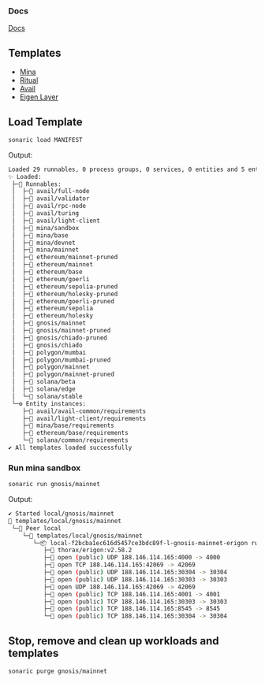### Docs
[Docs](https://github.com/sonaric-network/kits/tree/main/docs)

## Templates

- [Mina](https://github.com/sonaric-network/kits/tree/main/mina)
- [Ritual](https://github.com/sonaric-network/kits/tree/main/ritual)
- [Avail](https://github.com/sonaric-network/kits/tree/main/avail)
- [Eigen Layer](https://github.com/sonaric-network/kits/tree/main/eigen-layer)


## Load Template

```bash
sonaric load MANIFEST
```
Output:
```bash
Loaded 29 runnables, 0 process groups, 0 services, 0 entities and 5 entity instances from 6 files
✨ Loaded:
 ├─🔩 Runnables:
 │  ├─🧩 avail/full-node
 │  ├─🧩 avail/validator
 │  ├─🧩 avail/rpc-node
 │  ├─🧩 avail/turing
 │  ├─🧩 avail/light-client
 │  ├─🧩 mina/sandbox
 │  ├─🧩 mina/base
 │  ├─🧩 mina/devnet
 │  ├─🧩 mina/mainnet
 │  ├─🧩 ethereum/mainnet-pruned
 │  ├─🧩 ethereum/mainnet
 │  ├─🧩 ethereum/base
 │  ├─🧩 ethereum/goerli
 │  ├─🧩 ethereum/sepolia-pruned
 │  ├─🧩 ethereum/holesky-pruned
 │  ├─🧩 ethereum/goerli-pruned
 │  ├─🧩 ethereum/sepolia
 │  ├─🧩 ethereum/holesky
 │  ├─🧩 gnosis/mainnet
 │  ├─🧩 gnosis/mainnet-pruned
 │  ├─🧩 gnosis/chiado-pruned
 │  ├─🧩 gnosis/chiado
 │  ├─🧩 polygon/mumbai
 │  ├─🧩 polygon/mumbai-pruned
 │  ├─🧩 polygon/mainnet
 │  ├─🧩 polygon/mainnet-pruned
 │  ├─🧩 solana/beta
 │  ├─🧩 solana/edge
 │  └─🧩 solana/stable
 └─⚙️ Entity instances:
    ├─🧩 avail/avail-common/requirements
    ├─🧩 avail/light-client/requirements
    ├─🧩 mina/base/requirements
    ├─🧩 ethereum/base/requirements
    └─🧩 solana/common/requirements
✔ All templates loaded successfully
```

### Run mina sandbox

```bash
sonaric run gnosis/mainnet
```
Output:
```bash
✔ Started local/gnosis/mainnet
🔩 templates/local/gnosis/mainnet
 └─🧊 Peer local
    └─🔩 templates/local/gnosis/mainnet
       └─📦 local-f2bcba1ec616d5457ce3bdc89f-l-gnosis-mainnet-erigon running
          ├─🧩 thorax/erigon:v2.58.2
          ├─🔌 open (public) UDP 188.146.114.165:4000 -> 4000
          ├─🔌 open TCP 188.146.114.165:42069 -> 42069
          ├─🔌 open (public) UDP 188.146.114.165:30304 -> 30304
          ├─🔌 open (public) UDP 188.146.114.165:30303 -> 30303
          ├─🔌 open UDP 188.146.114.165:42069 -> 42069
          ├─🔌 open (public) TCP 188.146.114.165:4001 -> 4001
          ├─🔌 open (public) TCP 188.146.114.165:30303 -> 30303
          ├─🔌 open (public) TCP 188.146.114.165:8545 -> 8545
          └─🔌 open (public) TCP 188.146.114.165:30304 -> 30304
```

## Stop, remove and clean up workloads and templates

```bash
sonaric purge gnosis/mainnet
```